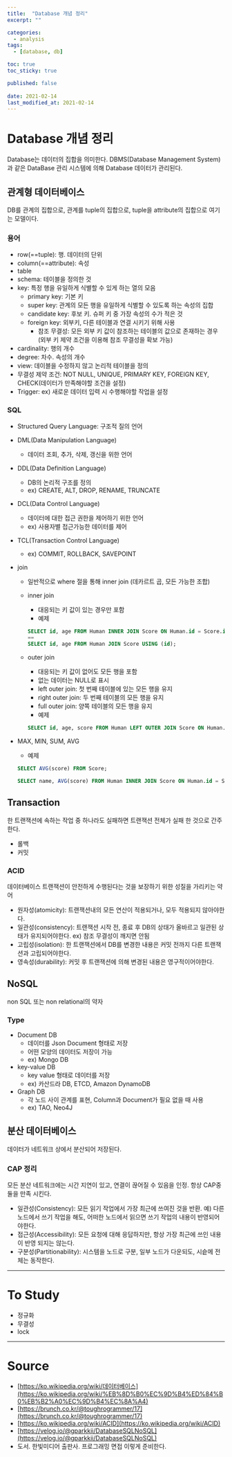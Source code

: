 ```yaml
---
title:  "Database 개념 정리"
excerpt: ""

categories:
  - analysis
tags:
  - [database, db]

toc: true
toc_sticky: true

published: false
 
date: 2021-02-14
last_modified_at: 2021-02-14
---
```


# Database 개념 정리

Database는 데이터의 집합을 의미한다. DBMS(Database Management System)과 같은 DataBase 관리 시스템에 의해 Database 데이터가 관리된다.

## 관계형 데이터베이스

DB를 관계의 집합으로, 관계를 tuple의 집합으로, tuple을 attribute의 집합으로 여기는 모델이다.

### 용어

- row(==tuple): 행. 데이터의 단위
- column(==attribute): 속성
- table
- schema: 테이블을 정의한 것
- key: 특정 행을 유일하게 식별할 수 있게 하는 열의 모음
    - primary key: 기본 키
    - super key: 관계의 모든 행을 유일하게 식별할 수 있도록 하는 속성의 집합
    - candidate key: 후보 키. 슈퍼 키 중 가장 속성의 수가 적은 것
    - foreign key: 외부키, 다른 테이블과 연결 시키기 위해 사용
        - 참조 무결성: 모든 외부 키 값이 참조하는 테이블의 값으로 존재하는 경우 (외부 키 제약 조건을 이용해 참조 무결성을 확보 가능)
- cardinality: 행의 개수
- degree: 차수. 속성의 개수
- view: 데이블을 수정하지 않고 논리적 테이블을 정의
- 무결성 제약 조건: NOT NULL, UNIQUE, PRIMARY KEY, FOREIGN KEY, CHECK(데이터가 만족해야할 조건을 설정)
- Trigger: ex) 새로운 데이터 입력 시 수행해야할 작업을 설정

### SQL

- Structured Query Language: 구조적 질의 언어
- DML(Data Manipulation Language)
    - 데이터 조회, 추가, 삭제, 갱신을 위한 언어
- DDL(Data Definition Language)
    - DB의 논리적 구조를 정의
    - ex) CREATE, ALT, DROP, RENAME, TRUNCATE
- DCL(Data Control Language)
    - 데이터에 대한 접근 권한을 제어하기 위한 언어
    - ex) 사용자별 접근가능한 데이터를 제어
- TCL(Transaction Control Language)
    - ex) COMMIT, ROLLBACK, SAVEPOINT
- join
    - 일반적으로 where 절을 통해 inner join (데카르트 곱, 모든 가능한 조합)
    - inner join
        - 대응되는 키 값이 있는 경우만 포함
        - 예제

        ```sql
        SELECT id, age FROM Human INNER JOIN Score ON Human.id = Score.id;
        ==
        SELECT id, age FROM Human JOIN Score USING (id);
        ```

    - outer join
        - 대응되는 키 값이 없어도 모든 행을 포함
        - 없는 데이터는 NULL로 표시
        - left outer join: 첫 번째 테이블에 있는 모든 행을 유지
        - right outer join: 두 번째 테이블의 모든 행을 유지
        - full outer join: 양쪽 테이블의 모든 행을 유지
        - 예제

        ```sql
        SELECT id, age, score FROM Human LEFT OUTER JOIN Score ON Human.id = Score.id;
        ```

- MAX, MIN, SUM, AVG
    - 예제

    ```sql
    SELECT AVG(score) FROM Score;
    ```

    ```sql
    SELECT name, AVG(score) FROM Human INNER JOIN Score ON Human.id = Score.id GROUP BY name;
    ```

## Transaction

한 트랜잭션에 속하는 작업 중 하나라도 실패하면 트랜잭션 전체가 실패 한 것으로 간주한다.

- 롤백
- 커밋

### ACID

데이터베이스 트랜잭션이 안전하게 수행된다는 것을 보장하기 위한 성질을 가리키는 약어

- 원자성(atomicity): 트랜잭션내의 모든 연산이 적용되거나, 모두 적용되지 않아야한다.
- 일관성(consistency): 트랜잭션 시작 전, 종료 후 DB의 상태가 올바르고 일관된 상태가 유지되어야한다. ex) 참조 무결성이 깨지면 안됨
- 고립성(isolation): 한 트랜잭션에서 DB를 변경한 내용은 커밋 전까지 다른 트랜잭션과 고립되어야한다.
- 영속성(durability): 커밋 후 트랜잭션에 의해 변경된 내용은 영구적이어야한다.

## NoSQL

non SQL 또는 non relational의 약자

### Type

- Document DB
    - 데이터를 Json Document 형태로 저장
    - 어떤 모양의 데이터도 저장이 가능
    - ex) Mongo DB
- key-value DB
    - key value 형태로 데이터를 저장
    - ex) 카산드라 DB, ETCD, Amazon DynamoDB
- Graph DB
    - 각 노드 사이 관계를 표현, Column과 Document가 필요 없을 때 사용
    - ex) TAO, Neo4J

## 분산 데이터베이스

데이터가 네트워크 상에서 분산되어 저장된다.

### CAP 정리

모든 분산 네트워크에는 시간 지연이 있고, 연결이 끊어질 수 있음을 인정. 항상 CAP중 둘을 만족 시킨다.

- 일관성(Consistency): 모든 읽기 작업에서 가장 최근에 쓰여진 것을 반환. 예) 다른 노드에서 쓰기 작업을 해도, 어떠한 노드에서 읽으면 쓰기 작업의 내용이 반영되어야한다.
- 접근성(Accessibility): 모든 요청에 대해 응답하지만, 항상 가장 최근에 쓰인 내용이 반영 되지는 않는다.
- 구분성(Partitionability): 시스템을 노드로 구분, 일부 노드가 다운되도, 시슽메 전체는 동작한다.

---

# To Study

- 정규화
- 무결성
- lock

---

# Source

- [https://ko.wikipedia.org/wiki/데이터베이스](https://ko.wikipedia.org/wiki/%EB%8D%B0%EC%9D%B4%ED%84%B0%EB%B2%A0%EC%9D%B4%EC%8A%A4)
- [https://brunch.co.kr/@toughrogrammer/17](https://brunch.co.kr/@toughrogrammer/17)
- [https://ko.wikipedia.org/wiki/ACID](https://ko.wikipedia.org/wiki/ACID)
- [https://velog.io/@gparkkii/DatabaseSQLNoSQL](https://velog.io/@gparkkii/DatabaseSQLNoSQL)
- 도서. 한빛미디어 출판사. 프로그래밍 면접 이렇게 준비한다.